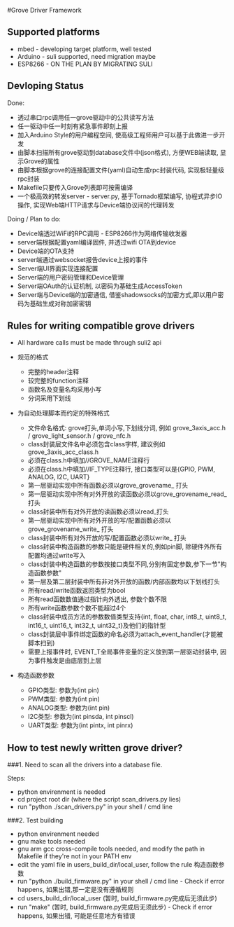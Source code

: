 #Grove Driver Framework


## Supported platforms
* mbed - developing target platform, well tested
* Arduino - suli supported, need migration maybe
* ESP8266 - ON THE PLAN BY MIGRATING SULI

## Devloping Status

Done:

* 透过串口rpc调用任一grove驱动中的公共读写方法 
* 任一驱动中任一时刻有紧急事件即刻上报 
* 加入Arduino Style的用户编程空间, 使高级工程师用户可以基于此做进一步开发
* 由脚本扫描所有grove驱动到database文件中(json格式), 方便WEB端读取, 显示Grove的属性
* 由脚本根据grove的连接配置文件(yaml)自动生成rpc封装代码, 实现极轻量级rpc封装
* Makefile只要传入Grove列表即可按需编译
* 一个极高效的转发server - server.py, 基于Tornado框架编写, 协程式异步IO操作, 实现Web端HTTP请求与Device端协议间的代理转发

Doing / Plan to do:
* Device端透过WiFi的RPC调用 - ESP8266作为网络传输收发器
* server端根据配置yaml编译固件, 并透过wifi OTA到device
* Device端的OTA支持
* server端通过websocket报告device上报的事件
* Server端UI界面实现连接配置
* Server端的用户密码管理和Device管理
* Server端OAuth的认证机制, 以密码为基础生成AccessToken
* Server端与Device端的加密通信, 借鉴shadowsocks的加密方式,即以用户密码为基础生成对称加密密钥




## Rules for writing compatible grove drivers

* All hardware calls must be made through suli2 api
* 规范的格式
  * 完整的header注释
  * 较完整的function注释
  * 函数名及变量名均采用小写
  * 分词采用下划线
* 为自动处理脚本而约定的特殊格式
  * 文件命名格式: grove打头,单词小写,下划线分词, 例如 grove_3axis_acc.h / grove_light_sensor.h / grove_nfc.h
  * class封装层文件名中必须包含class字样, 建议例如 grove_3axis_acc_class.h
  * 必须在class.h中填加//GROVE_NAME注释行
  * 必须在class.h中填加//IF_TYPE注释行, 接口类型可以是{GPIO, PWM, ANALOG, I2C, UART}
  * 第一层驱动实现中所有函数必须以grove_grovename_ 打头
  * 第一层驱动实现中所有对外开放的读函数必须以grove_grovename_read_ 打头
  * class封装中所有对外开放的读函数必须以read_打头
  * 第一层驱动实现中所有对外开放的写/配置函数必须以grove_grovename_write_ 打头
  * class封装中所有对外开放的写/配置函数必须以write_ 打头
  * class封装中构造函数的参数只能是硬件相关的,例如pin脚, 除硬件外所有配置均通过write写入
  * class封装中构造函数的参数按接口类型不同,分别有固定参数,参下一节"构造函数参数"
  * 第一层及第二层封装中所有非对外开放的函数/内部函数均以下划线打头
  * 所有read/write函数返回类型为bool
  * 所有read函数数值通过指针向外透出, 参数个数不限
  * 所有write函数参数个数不能超过4个
  * class封装中成员方法的参数数值类型支持{int, float, char, int8_t, uint8_t, int16_t, uint16_t, int32_t, uint32_t}及他们的指针型
  * class封装层中事件绑定函数的命名必须为attach_event_handler(才能被脚本扫到)
  * 需要上报事件时, EVENT_T全局事件变量的定义放到第一层驱动封装中, 因为事件触发是由底层到上层
  
  
* 构造函数参数
  * GPIO类型: 参数为(int pin)
  * PWM类型: 参数为(int pin)
  * ANALOG类型: 参数为(int pin)
  * I2C类型: 参数为(int pinsda, int pinscl)
  * UART类型: 参数为(int pintx, int pinrx)
  
## How to test newly written grove driver?

###1. Need to scan all the drivers into a database file. 

Steps:

  * python envirenment is needed
  * cd project root dir (where the script scan_drivers.py lies)
  * run "python ./scan_drivers.py" in your shell / cmd line
  
###2. Test building
  * python envirenment needed
  * gnu make tools needed
  * gnu arm gcc cross-compile tools needed, and modify the path in Makefile if they're not in your PATH env
  * edit the yaml file in users_build_dir/local_user, follow the rule 构造函数参数
  * run "python ./build_firmware.py" in your shell / cmd line - Check if error happens, 如果出错,那一定是没有遵循规则
  * cd users_build_dir/local_user (暂时, build_firmware.py完成后无须此步)
  * run "make" (暂时, build_firmware.py完成后无须此步) - Check if error happens, 如果出错, 可能是任意地方有错误
  
